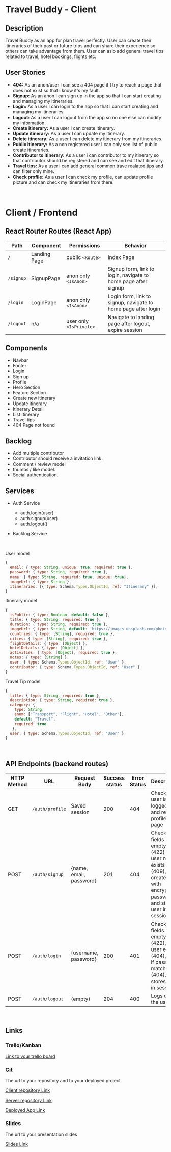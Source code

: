 # Travel Buddy - Client

## Description

Travel Buddy as an app for plan travel perfectly. User can create their itineraries of their past or future trips and can share their experience so others can take advantage from them. User can aslo add general travel tips related to travel, hotel bookings, flights etc.

## User Stories

-  **404:** As an anon/user I can see a 404 page if I try to reach a page that does not exist so that I know it's my fault.
-  **Signup:** As an anon I can sign up in the app so that I can start creating and managing my itineraries.
-  **Login:** As a user I can login to the app so that I can start creating and managing my itineraries.
-  **Logout:** As a user I can logout from the app so no one else can modify my information.
-  **Create itinerary:** As a user I can create itinerary.
-  **Update itinerary:** As a user I can update my itinerary.
-  **Delete itinerary:** As a user I can delete my itinerary from my itineraries.
-  **Public itinerary:** As a non registered user I can only see list of public create itineraries.
-  **Contributor to itinerary:** As a user i can contributor to my itinerary so that contributor should be registered and can see and edit that itinerary.
-  **Travel tips:** As a user i can add general common trave realated tips and can filter only mine.
-  **Check profile:** As a user I can check my profile, can update profile picture and can check my itineraries from there.


<br>


# Client / Frontend

## React Router Routes (React App)
| Path                      | Component                      | Permissions | Behavior                                                     |
| ------------------------- | --------------------           | ----------- | ------------------------------------------------------------ |
| `/`                       | Landing Page                   | public `<Route>`            | Index Page                                        |
| `/signup`                 | SignupPage                     | anon only  `<IsAnon>`    | Signup form, link to login, navigate to home page after signup |
| `/login`                  | LoginPage                      | anon only `<IsAnon>`     | Login form, link to signup, navigate to home page after login  |
| `/logout`                 | n/a                            | user only `<IsPrivate>`  | Navigate to landing page after logout, expire session             |
          
## Components
- Navbar
- Footer
- Login
- Sign up
- Profile
- Hero Section
- Feature Section
- Create new itinerary
- Update itinerary
- Itinerary Detail
- List Itinerary
- Travel tips
- 404 Page not found


## Backlog

- Add multiple contributor
- Contributor should receive a invitation link.
- Comment / review model
- thumbs / like model.
- Social authentication.

## Services

- Auth Service
  - auth.login(user)
  - auth.signup(user)
  - auth.logout()

- Backlog Service
  
<br>

User model

```javascript
{
  email: { type: String, unique: true, required: true },
  password: { type: String, required: true },
  name: { type: String, required: true, unique: true},
  imageUrl: { type: String },
  itineraries: [{ type: Schema.Types.ObjectId, ref: "Itinerary" }], 
}
```


Itinerary model

```javascript
{
  isPublic: { type: Boolean, default: false },
  title: { type: String, required: true },
  duration: { type: String, required: true },
  imageUrl: { type: String, default: 'https://images.unsplash.com/photo-1499591934245-40b55745b905?ixlib=rb-1.2.1&ixid=MnwxMjA3fDB8MHxwaG90by1wYWdlfHx8fGVufDB8fHx8&auto=format&fit=crop&w=2372&q=80'},
  countries: { type: [String], required: true },
  cities: { type: [String], required: true },
  flightDetails: { type: [Object] },
  hotelDetails: { type: [Object] },
  activities: { type: [Object], required: true },
  notes: { type: [String] },
  user: { type: Schema.Types.ObjectId, ref: "User" },
  contributor: { type: Schema.Types.ObjectId, ref: "User" }
}
```


Travel Tip model

```javascript
{
  title: { type: String, required: true },
  description: { type: String, required: true },
  category: { 
    type: String, 
    enum: ["Transport", "Flight", "Hotel", "Other"],
    default: "Travel",
    required: true
   },
  user: { type: Schema.Types.ObjectId, ref: "User" }
}
```

<br>

## API Endpoints (backend routes)

| HTTP Method | URL                         | Request Body                 | Success status | Error Status | Description                                                  |
| ----------- | --------------------------- | ---------------------------- | -------------- | ------------ | ------------------------------------------------------------ |
| GET         | `/auth/profile    `           | Saved session                | 200            | 404          | Check if user is logged in and return profile page           |
| POST        | `/auth/signup`                | {name, email, password}      | 201            | 404          | Checks if fields not empty (422) and user not exists (409), then create user with encrypted password, and store user in session |
| POST        | `/auth/login`                 | {username, password}         | 200            | 401          | Checks if fields not empty (422), if user exists (404), and if password matches (404), then stores user in session    |
| POST        | `/auth/logout`                | (empty)                      | 204            | 400          | Logs out the user                                          |

<br>

## Links

### Trello/Kanban

[Link to your trello board](https://trello.com/b/FbfHT8EH/travel-buddy) 

### Git

The url to your repository and to your deployed project

[Client repository Link](https://github.com/Sunairaa/travel-buddy-client)

[Server repository Link](https://github.com/Sunairaa/travel-buddy-server)

[Deployed App Link](https://travel-buddy-client.netlify.app/)

### Slides

The url to your presentation slides

[Slides Link](https://docs.google.com/presentation/d/1XsC16eyqehPcwO6THRFyBN-j5KP5g2K9aktBAi2ZV_g/edit#slide=id.g15526f35b1a_0_10)
